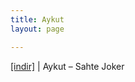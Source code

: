 ```yaml
---
title: Aykut
layout: page

---
```

<a href="https://cloud.mail.ru/public/150439f143c3/Aykut%20-%20Sahte%20Joker" target="_blank">[indir]</a> | Aykut &#8211; Sahte Joker